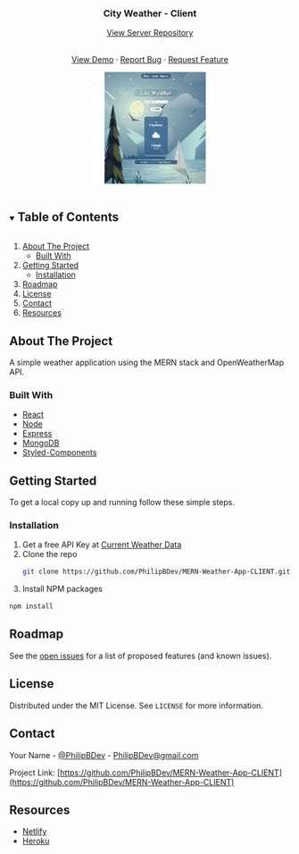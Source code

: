   <h3 align="center">City Weather - Client</h3>
    <p align="center">
<a href="https://github.com/PhilipBDev/MERN-Weather-App-SERVER">View Server Repository</a>
</p>

  <p align="center">
    <br />
    <a href="https://www.myweather.city">View Demo</a>
    ·
    <a href="https://github.com/PhilipBDev/MERN-Weather-App-CLIENT/issues">Report Bug</a>
    ·
    <a href="https://github.com/PhilipBDev/MERN-Weather-App-CLIENT/issues">Request Feature</a>
    </p>

<p align="center">
  <a href="https://www.myweather.city">
    <img src="images/preview.png" alt="Logo" width="200" height="200">
  </a>
</p>

<!-- TABLE OF CONTENTS -->
<details open="open">
  <summary><h2 style="display: inline-block">Table of Contents</h2></summary>
  <ol>
    <li>
      <a href="#about-the-project">About The Project</a>
      <ul>
        <li><a href="#built-with">Built With</a></li>
      </ul>
    </li>
    <li>
      <a href="#getting-started">Getting Started</a>
      <ul>
        <li><a href="#installation">Installation</a></li>
      </ul>
    </li>
    <li><a href="#roadmap">Roadmap</a></li>
    <li><a href="#license">License</a></li>
    <li><a href="#contact">Contact</a></li>
    <li><a href="#resources">Resources</a></li>
  </ol>
</details>

<!-- ABOUT THE PROJECT -->

## About The Project

A simple weather application using the MERN stack and OpenWeatherMap API.

### Built With

- [React](https://reactjs.org/)
- [Node](https://nodejs.org/en/)
- [Express](https://expressjs.com/)
- [MongoDB](https://www.mongodb.com/)
- [Styled-Components](https://styled-components.com/)

<!-- GETTING STARTED -->

## Getting Started

To get a local copy up and running follow these simple steps.

### Installation

1. Get a free API Key at [Current Weather Data](https://openweathermap.org/api)
2. Clone the repo
   ```sh
   git clone https://github.com/PhilipBDev/MERN-Weather-App-CLIENT.git
   ```
3. Install NPM packages

```sh
npm install
```

<!-- ROADMAP -->

## Roadmap

See the [open issues](https://github.com/PhilipBDev/MERN-Weather-App-CLIENT/issues) for a list of proposed features (and known issues).

<!-- LICENSE -->

## License

Distributed under the MIT License. See `LICENSE` for more information.

<!-- CONTACT -->

## Contact

Your Name - [@PhilipBDev](https://twitter.com/PhilipBDev) - PhilipBDev@gmail.com

Project Link: [https://github.com/PhilipBDev/MERN-Weather-App-CLIENT](https://github.com/PhilipBDev/MERN-Weather-App-CLIENT)

<!-- RESOURCES -->

## Resources

- [Netlify](https://www.netlify.com/)
- [Heroku](https://www.heroku.com/)
